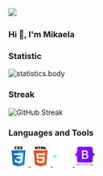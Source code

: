 
![](https://komarev.com/ghpvc/?username=Mikaelazzz&color=brightgreen)
  
<h3>Hi 👋, I'm Mikaela</h3>

<!-- <h3>Connect with me:</h3> -->
<p align="center">
</p>
<!-- <section align="center" -->
  
### Statistic 
![statistics.body](https://github-readme-stats.vercel.app/api?username=Mikaelazzz&show_icons=true&theme=synthwave)

### Streak
![GitHub Streak](https://streak-stats.demolab.com?user=Mikaelazzz&theme=radical&hide_border=true)




### Languages and Tools
<p> <a href="#" target="_blank" rel="noreferrer" > <img src="https://raw.githubusercontent.com/devicons/devicon/master/icons/css3/css3-original-wordmark.svg" alt="css3" width="40" height="40"/> </a> <a href="#" target="_blank" rel="noreferrer" > <img src="https://raw.githubusercontent.com/devicons/devicon/master/icons/html5/html5-original-wordmark.svg" alt="html5" width="40" height="40"/> </a> <a href="#" target="_blank" rel="noreferrer" > <img src="https://raw.githubusercontent.com/devicons/devicon/master/icons/tailwindcss/tailwindcss-original-wordmark.svg" alt="html5" width="40" height="40"/> </a>
<a href="#" target="_blank" rel="noreferrer" > <img src="https://raw.githubusercontent.com/devicons/devicon/master/icons/bootstrap/bootstrap-original-wordmark.svg" alt="html5" width="40" height="40"/> </a></p>
